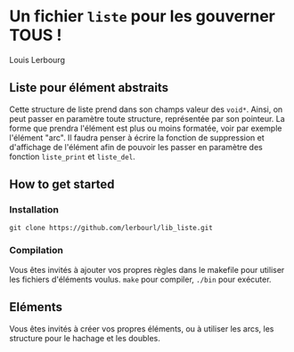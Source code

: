 # Un fichier `liste` pour les gouverner TOUS !

Louis Lerbourg

## Liste pour élément abstraits

Cette structure de liste prend dans son champs valeur des `void*`. Ainsi, on peut passer en paramètre toute structure, représentée par son pointeur. La forme que prendra l'élément est plus ou moins formatée, voir par exemple l'élément "arc". Il faudra penser à écrire la fonction de suppression et d'affichage de l'élément afin de pouvoir les passer en paramètre des fonction `liste_print` et `liste_del`.

## How to get started

### Installation

```
git clone https://github.com/lerbourl/lib_liste.git
```

### Compilation

Vous êtes invités à ajouter vos propres règles dans le makefile pour utiliser les fichiers d'éléments voulus. `make` pour compiler, `./bin` pour exécuter.

## Eléments

Vous êtes invités à créer vos propres éléments, ou à utiliser les arcs, les structure pour le hachage et les doubles.
